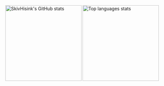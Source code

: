 <div>
  <a href="https://github.com/SkivHisink">
 <img align="left" height="238" alt="SkivHisink's GitHub stats" src="https://github-readme-stats-one-gules.vercel.app/api?username=SkivHisink&theme=midnight-purple&count_private=true"/>
  </a>
  <a href="https://github.com/qwerty541">
 <img height="238" alt="Top languages stats" src="https://github-readme-stats-one-gules.vercel.app/api/top-langs/?username=SkivHisink&count_private=true&langs_count=9&layout=compact&theme=midnight-purple&hide=html,Objective-C)](https://github.com/SkivHisink/github-readme-stats)"/>
  </a>
</div>
